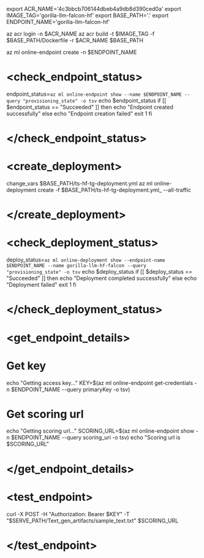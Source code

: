 export  ACR_NAME='4c3bbcb706144dbeb4a9db8d390ced0a'
export  IMAGE_TAG='gorilla-llm-falcon-hf'
export  BASE_PATH='.'
export  ENDPOINT_NAME='gorilla-llm-falcon-hf'

az acr login -n $ACR_NAME
az acr build -t $IMAGE_TAG -f $BASE_PATH/Dockerfile -r $ACR_NAME $BASE_PATH

az ml online-endpoint create -n $ENDPOINT_NAME

# <check_endpoint_status> 
endpoint_status=`az ml online-endpoint show --name $ENDPOINT_NAME --query "provisioning_state" -o tsv`
echo $endpoint_status
if [[ $endpoint_status == "Succeeded" ]]
then
  echo "Endpoint created successfully"
else 
  echo "Endpoint creation failed"
  exit 1
fi
# </check_endpoint_status> 



# <create_deployment> 
change_vars $BASE_PATH/ts-hf-tg-deployment.yml
az ml online-deployment create -f $BASE_PATH/ts-hf-tg-deployment.yml_ --all-traffic
# </create_deployment> 

# <check_deployment_status> 
deploy_status=`az ml online-deployment show --endpoint-name $ENDPOINT_NAME --name gorilla-llm-hf-falcon --query "provisioning_state" -o tsv`
echo $deploy_status
if [[ $deploy_status == "Succeeded" ]]
then
    echo "Deployment completed successfully"
else
    echo "Deployment failed"
    exit 1
fi
# </check_deployment_status> 

# <get_endpoint_details> 
# Get key
echo "Getting access key..."
KEY=$(az ml online-endpoint get-credentials -n $ENDPOINT_NAME --query primaryKey -o tsv)

# Get scoring url
echo "Getting scoring url..."
SCORING_URL=$(az ml online-endpoint show -n $ENDPOINT_NAME --query scoring_uri -o tsv)
echo "Scoring url is $SCORING_URL"
# </get_endpoint_details> 

# <test_endpoint> 
curl -X POST -H "Authorization: Bearer $KEY" -T "$SERVE_PATH/Text_gen_artifacts/sample_text.txt" $SCORING_URL
# </test_endpoint> 